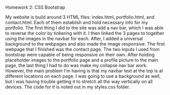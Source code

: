 Homework 2: CSS Bootstrap 

My website is build around 3 HTML files: index.html, portfolio.html, and contact.html. Each of them establish and hold necessary info
for my portfolio. The first thing I did to the site was add a nav bar, which I was able to reverse the color by tinkering with it. I then linked
the 3 pages to together using the images in the navbar for each. After, I added a universal background to the webpages and also made the image 
responsive. The first webpage that I finished was the contact page. The two inputs I used from bootstrap were capable of being responsive on their
own. After holding placeholder images to the portfolio page and a profile picture to the main page, the last thing I had to do was make my collapse nav bar work. However, the main problem I'm having is that my navbar text at the top is at different locations on each page. I was going to use
a background as well, but I was having trouble getting it to stretch all the way vertically on all devices. The code for it is 
noted out in my styles.css folder. 